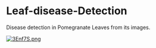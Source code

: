 # Leaf-disease-Detection

Disease detection in Pomegranate Leaves from its images.

[![3Enf7S.png](https://iili.io/3Enf7S.png)](https://freeimage.host/)
